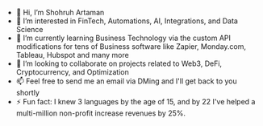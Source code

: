 - 👋 Hi, I’m Shohruh Artaman
- 👀 I’m interested in FinTech, Automations, AI, Integrations, and Data Science
- 🌱 I’m currently learning Business Technology via the custom API modifications for tens of Business software like Zapier, Monday.com, Tableau, Hubspot and many more
- 💞️ I’m looking to collaborate on projects related to Web3, DeFi, Cryptocurrency, and Optimization
- 📫 Feel free to send me an email via DMing and I'll get back to you shortly
- ⚡ Fun fact: I knew 3 languages by the age of 15, and by 22 I've helped a multi-million non-profit increase revenues by 25%.
